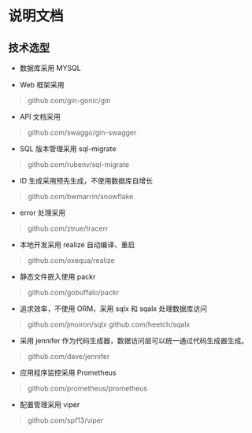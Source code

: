 # 说明文档


## 技术选型

* 数据库采用 MYSQL

* Web 框架采用
> github.com/gin-gonic/gin

* API 文档采用
> github.com/swaggo/gin-swagger

* SQL 版本管理采用 sql-migrate
> github.com/rubenv/sql-migrate

* ID 生成采用预先生成，不使用数据库自增长
> github.com/bwmarrin/snowflake

* error 处理采用
> github.com/ztrue/tracerr


* 本地开发采用 realize 自动编译、重启
> github.com/oxequa/realize

* 静态文件嵌入使用 packr
> github.com/gobuffalo/packr

* 追求效率，不使用 ORM，采用 sqlx 和 sqalx 处理数据库访问
> github.com/jmoiron/sqlx
> github.com/heetch/sqalx

* 采用 jennifer 作为代码生成器，数据访问层可以统一通过代码生成器生成。
> github.com/dave/jennifer

* 应用程序监控采用 Prometheus
> github.com/prometheus/prometheus

* 配置管理采用 viper
> github.com/spf13/viper
